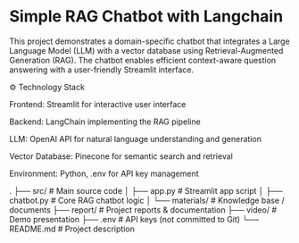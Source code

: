 # Simple RAG Chatbot with Langchain

This project demonstrates a domain-specific chatbot that integrates a Large Language Model (LLM) with a vector database using Retrieval-Augmented Generation (RAG). The chatbot enables efficient context-aware question answering with a user-friendly Streamlit interface.

⚙️ Technology Stack

Frontend: Streamlit
 for interactive user interface

Backend: LangChain
 implementing the RAG pipeline

LLM: OpenAI API for natural language understanding and generation

Vector Database: Pinecone
 for semantic search and retrieval

Environment: Python, .env for API key management


.
├── src/                # Main source code
│   ├── app.py          # Streamlit app script
│   ├── chatbot.py      # Core RAG chatbot logic
│   └── materials/      # Knowledge base / documents
├── report/             # Project reports & documentation
├── video/              # Demo presentation
├── .env                # API keys (not committed to Git)
└── README.md           # Project description
